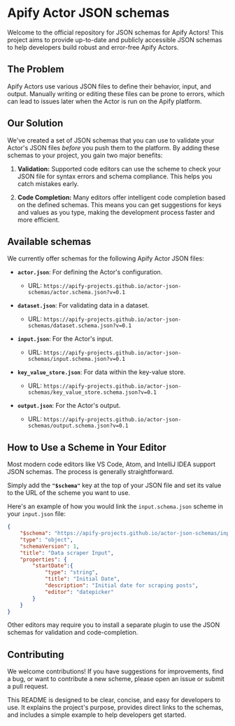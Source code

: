 # Apify Actor JSON schemas

Welcome to the official repository for JSON schemas for Apify Actors! This project aims to provide up-to-date and 
publicly accessible JSON schemas to help developers build robust and error-free Apify Actors.

## The Problem

Apify Actors use various JSON files to define their behavior, input, and output. Manually writing or editing these 
files can be prone to errors, which can lead to issues later when the Actor is run on the Apify platform.

## Our Solution

We've created a set of JSON schemas that you can use to validate your Actor's JSON files _before_ you push them to the 
platform. By adding these schemas to your project, you gain two major benefits:

1.  **Validation:** Supported code editors can use the scheme to check your JSON file for syntax errors and schema 
    compliance. This helps you catch mistakes early.

2.  **Code Completion:** Many editors offer intelligent code completion based on the defined schemas. This means you 
    can get suggestions for keys and values as you type, making the development process faster and more efficient.

## Available schemas

We currently offer schemas for the following Apify Actor JSON files:

-   **`actor.json`**: For defining the Actor's configuration.

    -   URL: `https://apify-projects.github.io/actor-json-schemas/actor.schema.json?v=0.1`

-   **`dataset.json`**: For validating data in a dataset.

    -   URL: `https://apify-projects.github.io/actor-json-schemas/dataset.schema.json?v=0.1`

-   **`input.json`**: For the Actor's input.

    -   URL: `https://apify-projects.github.io/actor-json-schemas/input.schema.json?v=0.1`

-   **`key_value_store.json`**: For data within the key-value store.

    -   URL: `https://apify-projects.github.io/actor-json-schemas/key_value_store.schema.json?v=0.1`

-   **`output.json`**: For the Actor's output.

    -   URL: `https://apify-projects.github.io/actor-json-schemas/output.schema.json?v=0.1`


## How to Use a Scheme in Your Editor

Most modern code editors like VS Code, Atom, and IntelliJ IDEA support JSON schemas. The process is generally straightforward.

Simply add the **`"$schema"`** key at the top of your JSON file and set its value to the URL of the scheme you want to use.

Here's an example of how you would link the `input.schema.json` scheme in your `input.json` file:

```json
{
    "$schema": "https://apify-projects.github.io/actor-json-schemas/input.schema.json?v=0.1",
    "type": "object",
    "schemaVersion": 1,
    "title": "Data scraper Input",
    "properties": {
        "startDate":{
            "type": "string",
            "title": "Initial Date",
            "description": "Initial date for scraping posts",
            "editor": "datepicker"
        }
    }
}
```

Other editors may require you to install a separate plugin to use the JSON schemas for validation and 
code-completion.

## Contributing

We welcome contributions! If you have suggestions for improvements, find a bug, or want to contribute a new scheme, please open an issue or submit a pull request.

This README is designed to be clear, concise, and easy for developers to use. It explains the project's purpose, provides direct links to the schemas, and includes a simple example to help developers get started.
